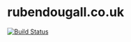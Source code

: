 # rubendougall.co.uk

[![Build Status](https://travis-ci.com/Ruben9922/rubendougall.co.uk.svg?branch=master)](https://travis-ci.com/Ruben9922/rubendougall.co.uk)
